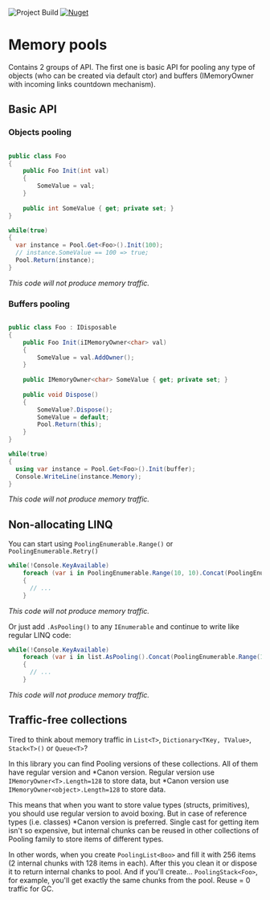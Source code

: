 ![Project Build](https://github.com/sidristij/memory-pools/workflows/.NET%20Core/badge.svg)
[![Nuget](https://img.shields.io/nuget/v/MemoryPools?logo=MemoryPools)](https://www.nuget.org/packages/MemoryPools/)

# Memory pools

Contains 2 groups of API. The first one is basic API for pooling any type of objects (who can be created via default ctor) and buffers (IMemoryOwner<T> with incoming links countdown mechanism).

## Basic API

### Objects pooling

```csharp

public class Foo
{
    public Foo Init(int val)
    {
        SomeValue = val;
    }
    
    public int SomeValue { get; private set; }
}

while(true)
{
  var instance = Pool.Get<Foo>().Init(100);
  // instance.SomeValue == 100 => true;
  Pool.Return(instance);
}

```
*This code will not produce memory traffic.*

### Buffers pooling

```csharp

public class Foo : IDisposable
{
    public Foo Init(iIMemoryOwner<char> val)
    {
        SomeValue = val.AddOwner();
    }
    
    public IMemoryOwner<char> SomeValue { get; private set; }
    
    public void Dispose()
    {
        SomeValue?.Dispose();
        SomeValue = default;
        Pool.Return(this);
    }
}

while(true)
{
  using var instance = Pool.Get<Foo>().Init(buffer);
  Console.WriteLine(instance.Memory);
}

```
*This code will not produce memory traffic.*

## Non-allocating LINQ

You can start using `PoolingEnumerable.Range()` or `PoolingEnumerable.Retry()`

```csharp
while(!Console.KeyAvailable)
    foreach (var i in PoolingEnumerable.Range(10, 10).Concat(PoolingEnumerable.Range(10, 10)).Intersect(PoolingEnumerable.Range(15, 5)))
    {
      // ...
    }
```
*This code will not produce memory traffic.*

Or just add `.AsPooling()` to any `IEnumerable` and continue to write like regular LINQ code:


```csharp
while(!Console.KeyAvailable)
    foreach (var i in list.AsPooling().Concat(PoolingEnumerable.Range(10, 10)).Intersect(PoolingEnumerable.Range(15, 5)))
    {
      // ...
    }
```
*This code will not produce memory traffic.*

## Traffic-free collections

Tired to think about memory traffic in `List<T>`, `Dictionary<TKey, TValue>`, `Stack<T>()` or `Queue<T>`?

In this library you can find Pooling versions of these collections. All of them have regular version and *Canon version. Regular version use `IMemoryOwner<T>.Length=128` to store data, but *Canon version use `IMemoryOwner<object>.Length=128` to store data. 

This means that when you want to store value types (structs, primitives), you should use regular version to avoid boxing. But in case of reference types (i.e. classes) *Canon version is preferred. Single cast for getting item isn't so expensive, but internal chunks can be reused in other collections of Pooling family to store items of different types.

In other words, when you create `PoolingList<Boo>` and fill it with 256 items (2 internal chunks with 128 items in each). After this you clean it or dispose it to return internal chanks to pool. And if you'll create... `PoolingStack<Foo>`, for example, you'll get exactly the same chunks from the pool. Reuse = 0 traffic for GC.
